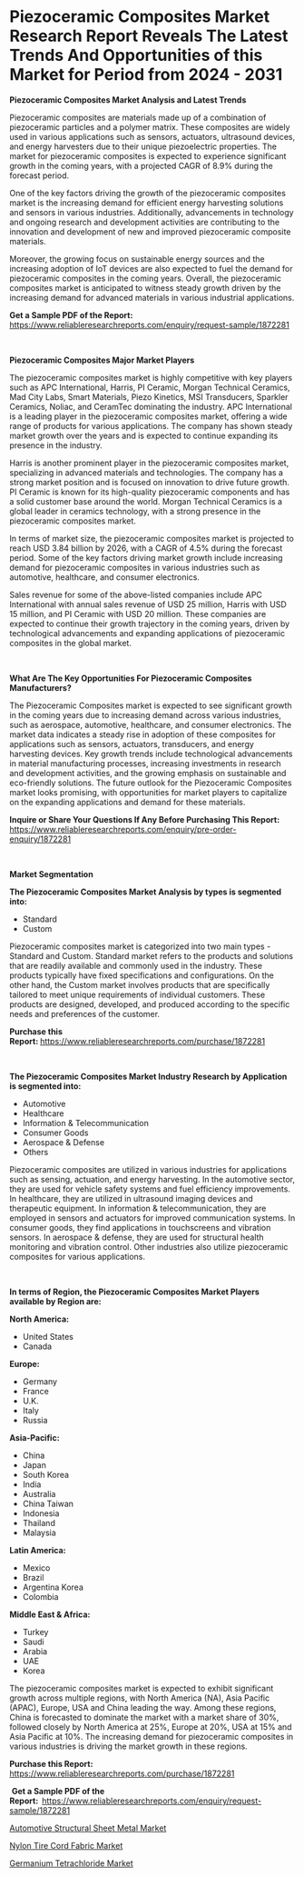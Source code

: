 <p><h1>Piezoceramic Composites Market Research Report Reveals The Latest Trends And Opportunities of this Market for Period from 2024 - 2031</h1></p><p><strong>Piezoceramic Composites Market Analysis and Latest Trends</strong></p>
<p><p>Piezoceramic composites are materials made up of a combination of piezoceramic particles and a polymer matrix. These composites are widely used in various applications such as sensors, actuators, ultrasound devices, and energy harvesters due to their unique piezoelectric properties. The market for piezoceramic composites is expected to experience significant growth in the coming years, with a projected CAGR of 8.9% during the forecast period.</p><p>One of the key factors driving the growth of the piezoceramic composites market is the increasing demand for efficient energy harvesting solutions and sensors in various industries. Additionally, advancements in technology and ongoing research and development activities are contributing to the innovation and development of new and improved piezoceramic composite materials.</p><p>Moreover, the growing focus on sustainable energy sources and the increasing adoption of IoT devices are also expected to fuel the demand for piezoceramic composites in the coming years. Overall, the piezoceramic composites market is anticipated to witness steady growth driven by the increasing demand for advanced materials in various industrial applications.</p></p>
<p><strong>Get a Sample PDF of the Report:&nbsp;</strong> <a href="https://www.reliableresearchreports.com/enquiry/request-sample/1872281">https://www.reliableresearchreports.com/enquiry/request-sample/1872281</a></p>
<p>&nbsp;</p>
<p><strong>Piezoceramic Composites Major Market Players</strong></p>
<p><p>The piezoceramic composites market is highly competitive with key players such as APC International, Harris, PI Ceramic, Morgan Technical Ceramics, Mad City Labs, Smart Materials, Piezo Kinetics, MSI Transducers, Sparkler Ceramics, Noliac, and CeramTec dominating the industry. APC International is a leading player in the piezoceramic composites market, offering a wide range of products for various applications. The company has shown steady market growth over the years and is expected to continue expanding its presence in the industry.</p><p>Harris is another prominent player in the piezoceramic composites market, specializing in advanced materials and technologies. The company has a strong market position and is focused on innovation to drive future growth. PI Ceramic is known for its high-quality piezoceramic components and has a solid customer base around the world. Morgan Technical Ceramics is a global leader in ceramics technology, with a strong presence in the piezoceramic composites market.</p><p>In terms of market size, the piezoceramic composites market is projected to reach USD 3.84 billion by 2026, with a CAGR of 4.5% during the forecast period. Some of the key factors driving market growth include increasing demand for piezoceramic composites in various industries such as automotive, healthcare, and consumer electronics.</p><p>Sales revenue for some of the above-listed companies include APC International with annual sales revenue of USD 25 million, Harris with USD 15 million, and PI Ceramic with USD 20 million. These companies are expected to continue their growth trajectory in the coming years, driven by technological advancements and expanding applications of piezoceramic composites in the global market.</p></p>
<p>&nbsp;</p>
<p><strong>What Are The Key Opportunities For Piezoceramic Composites Manufacturers?</strong></p>
<p><p>The Piezoceramic Composites market is expected to see significant growth in the coming years due to increasing demand across various industries, such as aerospace, automotive, healthcare, and consumer electronics. The market data indicates a steady rise in adoption of these composites for applications such as sensors, actuators, transducers, and energy harvesting devices. Key growth trends include technological advancements in material manufacturing processes, increasing investments in research and development activities, and the growing emphasis on sustainable and eco-friendly solutions. The future outlook for the Piezoceramic Composites market looks promising, with opportunities for market players to capitalize on the expanding applications and demand for these materials.</p></p>
<p><strong>Inquire or Share Your Questions If Any Before Purchasing This Report:</strong> <a href="https://www.reliableresearchreports.com/enquiry/pre-order-enquiry/1872281">https://www.reliableresearchreports.com/enquiry/pre-order-enquiry/1872281</a></p>
<p>&nbsp;</p>
<p><strong>Market Segmentation</strong></p>
<p><strong>The Piezoceramic Composites Market Analysis by types is segmented into:</strong></p>
<p><ul><li>Standard</li><li>Custom</li></ul></p>
<p><p>Piezoceramic composites market is categorized into two main types - Standard and Custom. Standard market refers to the products and solutions that are readily available and commonly used in the industry. These products typically have fixed specifications and configurations. On the other hand, the Custom market involves products that are specifically tailored to meet unique requirements of individual customers. These products are designed, developed, and produced according to the specific needs and preferences of the customer.</p></p>
<p><strong>Purchase this Report:&nbsp;</strong><a href="https://www.reliableresearchreports.com/purchase/1872281">https://www.reliableresearchreports.com/purchase/1872281</a></p>
<p>&nbsp;</p>
<p><strong>The Piezoceramic Composites Market Industry Research by Application is segmented into:</strong></p>
<p><ul><li>Automotive</li><li>Healthcare</li><li>Information & Telecommunication</li><li>Consumer Goods</li><li>Aerospace & Defense</li><li>Others</li></ul></p>
<p><p>Piezoceramic composites are utilized in various industries for applications such as sensing, actuation, and energy harvesting. In the automotive sector, they are used for vehicle safety systems and fuel efficiency improvements. In healthcare, they are utilized in ultrasound imaging devices and therapeutic equipment. In information & telecommunication, they are employed in sensors and actuators for improved communication systems. In consumer goods, they find applications in touchscreens and vibration sensors. In aerospace & defense, they are used for structural health monitoring and vibration control. Other industries also utilize piezoceramic composites for various applications.</p></p>
<p>&nbsp;</p>
<p><strong>In terms of Region, the Piezoceramic Composites Market Players available by Region are:</strong></p>
<p>
    <p> <strong> North America: </strong>
        <ul>
            <li>United States</li>
            <li>Canada</li>
        </ul>
        </p> 
    <p> <strong> Europe: </strong>
        <ul>
            <li>Germany</li>
            <li>France</li>
            <li>U.K.</li>
            <li>Italy</li>
            <li>Russia</li>
        </ul>
        </p> 
    <p> <strong> Asia-Pacific: </strong>
        <ul>
            <li>China</li>
            <li>Japan</li>
            <li>South Korea</li>
            <li>India</li>
            <li>Australia</li>
            <li>China Taiwan</li>
            <li>Indonesia</li>
            <li>Thailand</li>
            <li>Malaysia</li>
        </ul>
        </p> 
    <p> <strong> Latin America: </strong>
        <ul>
            <li>Mexico</li>
            <li>Brazil</li>
            <li>Argentina Korea</li>
            <li>Colombia</li>
        </ul>
        </p> 
    <p> <strong> Middle East & Africa: </strong>
        <ul>
            <li>Turkey</li>
            <li>Saudi</li>
            <li>Arabia</li>
            <li>UAE</li>
            <li>Korea</li>
        </ul>
    </p>
    </p>
<p><p>The piezoceramic composites market is expected to exhibit significant growth across multiple regions, with North America (NA), Asia Pacific (APAC), Europe, USA and China leading the way. Among these regions, China is forecasted to dominate the market with a market share of 30%, followed closely by North America at 25%, Europe at 20%, USA at 15% and Asia Pacific at 10%. The increasing demand for piezoceramic composites in various industries is driving the market growth in these regions.</p></p>
<p><strong>Purchase this Report: </strong><a href="https://www.reliableresearchreports.com/purchase/1872281">https://www.reliableresearchreports.com/purchase/1872281</a></p>
<p>&nbsp;<strong>Get a Sample PDF of the Report:&nbsp;&nbsp;</strong><a href="https://www.reliableresearchreports.com/enquiry/request-sample/1872281">https://www.reliableresearchreports.com/enquiry/request-sample/1872281</a></p>
<p><strong></strong></p>
<p><p><a href="https://github.com/jsmusil/Market-Research-Report-List-2/blob/main/automotive-structural-sheet-metal-market.md">Automotive Structural Sheet Metal Market</a></p><p><a href="https://github.com/bmorecock/Market-Research-Report-List-2/blob/main/nylon-tire-cord-fabric-market.md">Nylon Tire Cord Fabric Market</a></p><p><a href="https://github.com/yemakinde/Market-Research-Report-List-1/blob/main/germanium-tetrachloride-market.md">Germanium Tetrachloride Market</a></p></p>